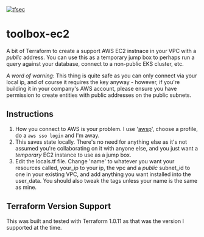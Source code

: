 [![tfsec](https://github.com/bocan/toolbox-ec2/actions/workflows/tfsec.yml/badge.svg)](https://github.com/bocan/toolbox-ec2/actions/workflows/tfsec.yml)
# toolbox-ec2
A bit of Terraform to create a support AWS EC2 instnace in your VPC with a *public* address.  You can use this as a temporary jump box to perhaps run a query against your database, connect to a non-public EKS cluster, etc.

*A word of warning*: This thing is quite safe as you can only connect via your local ip, and of course it requires the key anyway - however, if you're building it in your company's AWS account, please ensure you have permission to create entities with public addresses on the public subnets.

## Instructions

1. How you connect to AWS is your problem.  I use '[awsp](https://github.com/johnnyopao/awsp)', choose a profile, do a ```aws sso login``` and I'm away.
2. This saves state locally.  There's no need for anything else as it's not assumed you're collaborating on it with anyone else, and you just want a *temporary* EC2 instance to use as a jump box.
3. Edit the locals.tf file.  Change 'name' to whatever you want your resources called, your_ip to your ip, the vpc and a *public* subnet_id to one in your existing VPC, and add anything you want installed into the user_data.  You should also tweak the tags unless your name is the same as mine.

## Terraform Version Support
This was built and tested with Terraform 1.0.11 as that was the version I supported at the time.


